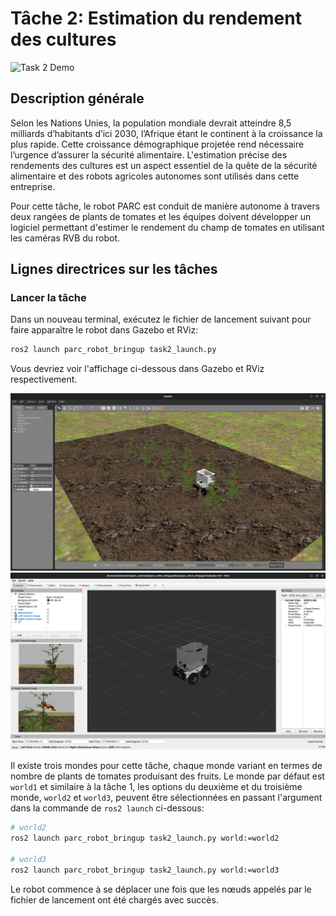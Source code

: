 # Tâche 2: Estimation du rendement des cultures

![Task 2 Demo](../assets/task2.gif)

## Description générale
Selon les Nations Unies, la population mondiale devrait atteindre 8,5 milliards d’habitants d’ici 2030, l’Afrique étant le continent à la croissance la plus rapide. Cette croissance démographique projetée rend nécessaire l’urgence d’assurer la sécurité alimentaire. L'estimation précise des rendements des cultures est un aspect essentiel de la quête de la sécurité alimentaire et des robots agricoles autonomes sont utilisés dans cette entreprise.

Pour cette tâche, le robot PARC est conduit de manière autonome à travers deux rangées de plants de tomates et les équipes doivent développer un logiciel permettant d'estimer le rendement du champ de tomates en utilisant les caméras RVB du robot.

## Lignes directrices sur les tâches

### Lancer la tâche

Dans un nouveau terminal, exécutez le fichier de lancement suivant pour faire apparaître le robot dans Gazebo et RViz:

```bash
ros2 launch parc_robot_bringup task2_launch.py
```

Vous devriez voir l'affichage ci-dessous dans Gazebo et RViz respectivement.

![task2_world](../assets/gazebo_on_start.png)
![task2_rviz](../assets/task2rviz.png)

Il existe trois mondes pour cette tâche, chaque monde variant en termes de nombre de plants de tomates produisant des fruits. Le monde par défaut est `world1` et similaire à la tâche 1, les options du deuxième et du troisième monde, `world2` et `world3`, peuvent être sélectionnées en passant l'argument dans la commande de `ros2 launch` ci-dessous:

```bash
# world2
ros2 launch parc_robot_bringup task2_launch.py world:=world2

# world3
ros2 launch parc_robot_bringup task2_launch.py world:=world3
```

Le robot commence à se déplacer une fois que les nœuds appelés par le fichier de lancement ont été chargés avec succès.



